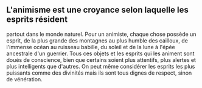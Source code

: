 ## L'animisme est une croyance selon laquelle les esprits résident

partout dans le monde naturel. Pour un animiste, chaque
chose possède un esprit, de la plus grande des montagnes au
plus humble des cailloux, de l'immense océan au ruisseau
babille, du soleil et de la lune à l'épée ancestrale d'un guerrier.
Tous ces objets et les esprits qui les animent sont doués de
conscience, bien que certains soient plus attentifs, plus alertes
et plus intelligents que d'autres. On peut même considérer les
esprits les plus puissants comme des divinités mais ils sont
tous dignes de respect, sinon de vénération.
